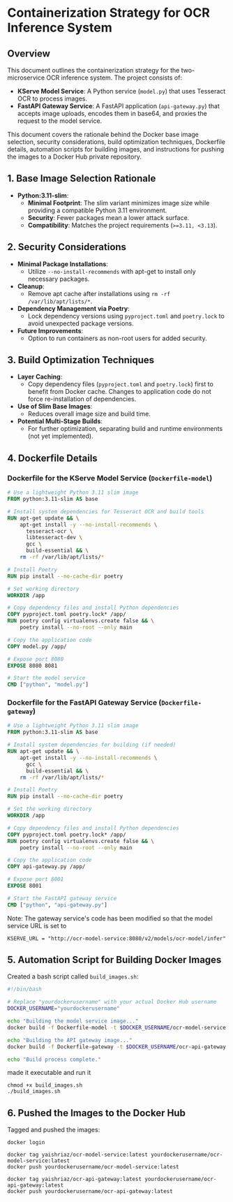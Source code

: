 # Containerization Strategy for OCR Inference System

## Overview

This document outlines the containerization strategy for the two-microservice OCR inference system. The project consists of:

- **KServe Model Service**: A Python service (`model.py`) that uses Tesseract OCR to process images.
- **FastAPI Gateway Service**: A FastAPI application (`api-gateway.py`) that accepts image uploads, encodes them in base64, and proxies the request to the model service.

This document covers the rationale behind the Docker base image selection, security considerations, build optimization techniques, Dockerfile details, automation scripts for building images, and instructions for pushing the images to a Docker Hub private repository.

## 1. Base Image Selection Rationale

- **Python:3.11-slim**:
  - **Minimal Footprint**: The slim variant minimizes image size while providing a compatible Python 3.11 environment.
  - **Security**: Fewer packages mean a lower attack surface.
  - **Compatibility**: Matches the project requirements (`>=3.11, <3.13`).

## 2. Security Considerations

- **Minimal Package Installations**: 
  - Utilize `--no-install-recommends` with apt-get to install only necessary packages.
- **Cleanup**:
  - Remove apt cache after installations using `rm -rf /var/lib/apt/lists/*`.
- **Dependency Management via Poetry**:
  - Lock dependency versions using `pyproject.toml` and `poetry.lock` to avoid unexpected package versions.
- **Future Improvements**:
  - Option to run containers as non-root users for added security.

## 3. Build Optimization Techniques

- **Layer Caching**:
  - Copy dependency files (`pyproject.toml` and `poetry.lock`) first to benefit from Docker cache. Changes to application code do not force re-installation of dependencies.
- **Use of Slim Base Images**:
  - Reduces overall image size and build time.
- **Potential Multi-Stage Builds**:
  - For further optimization, separating build and runtime environments (not yet implemented).

## 4. Dockerfile Details

### Dockerfile for the KServe Model Service (`Dockerfile-model`)

```dockerfile
# Use a lightweight Python 3.11 slim image
FROM python:3.11-slim AS base

# Install system dependencies for Tesseract OCR and build tools
RUN apt-get update && \
    apt-get install -y --no-install-recommends \
      tesseract-ocr \
      libtesseract-dev \
      gcc \
      build-essential && \
    rm -rf /var/lib/apt/lists/*

# Install Poetry
RUN pip install --no-cache-dir poetry

# Set working directory
WORKDIR /app

# Copy dependency files and install Python dependencies
COPY pyproject.toml poetry.lock* /app/
RUN poetry config virtualenvs.create false && \
    poetry install --no-root --only main

# Copy the application code
COPY model.py /app/

# Expose port 8080
EXPOSE 8080 8081

# Start the model service
CMD ["python", "model.py"]
```

### Dockerfile for the FastAPI Gateway Service (`Dockerfile-gateway`)

```dockerfile
# Use a lightweight Python 3.11 slim image
FROM python:3.11-slim AS base

# Install system dependencies for building (if needed)
RUN apt-get update && \
    apt-get install -y --no-install-recommends \
      gcc \
      build-essential && \
    rm -rf /var/lib/apt/lists/*

# Install Poetry
RUN pip install --no-cache-dir poetry

# Set the working directory
WORKDIR /app

# Copy dependency files and install Python dependencies
COPY pyproject.toml poetry.lock* /app/
RUN poetry config virtualenvs.create false && \
    poetry install --no-root --only main

# Copy the application code
COPY api-gateway.py /app/

# Expose port 8001
EXPOSE 8001

# Start the FastAPI gateway service
CMD ["python", "api-gateway.py"]
```

Note: The gateway service's code has been modified so that the model service URL is set to
```
KSERVE_URL = "http://ocr-model-service:8080/v2/models/ocr-model/infer"
```

## 5. Automation Script for Building Docker Images
Created a bash script called `build_images.sh`:
```bash
#!/bin/bash

# Replace "yourdockerusername" with your actual Docker Hub username
DOCKER_USERNAME="yourdockerusername"

echo "Building the model service image..."
docker build -f Dockerfile-model -t $DOCKER_USERNAME/ocr-model-service:latest .

echo "Building the API gateway image..."
docker build -f Dockerfile-gateway -t $DOCKER_USERNAME/ocr-api-gateway:latest .

echo "Build process complete."
```
made it executable and run it
```
chmod +x build_images.sh
./build_images.sh
```

## 6. Pushed the Images to the Docker Hub
Tagged and pushed the images:
```
docker login

docker tag yaishriaz/ocr-model-service:latest yourdockerusername/ocr-model-service:latest
docker push yourdockerusername/ocr-model-service:latest

docker tag yaishriaz/ocr-api-gateway:latest yourdockerusername/ocr-api-gateway:latest
docker push yourdockerusername/ocr-api-gateway:latest

```